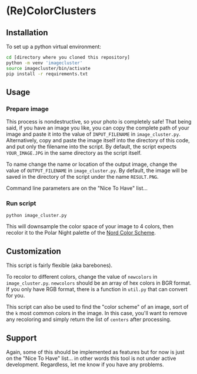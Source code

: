 # (Re)ColorClusters

## Installation

To set up a python virtual environment:

```bash
cd [directory where you cloned this repository]
python -m venv 'imagecluster'
source imagecluster/bin/activate
pip install -r requirements.txt
```

## Usage

### Prepare image

This process is nondestructive, so your photo is completely safe! That being said, if you have an image you like, you can copy the complete path of your image and paste it into the value of `INPUT_FILENAME` in `image_cluster.py`. Alternatively, copy and paste the image itself into the directory of this code, and put only the filename into the script. By default, the script expects `YOUR_IMAGE.JPG` in the same directory as the script itself.

To name change the name or location of the output image, change the value of `OUTPUT_FILENAME` in `image_cluster.py`. By default, the image will be saved in the directory of the script under the name `RESULT.PNG`.

Command line parameters are on the "Nice To Have" list...

### Run script

`python image_cluster.py`

This will downsample the color space of your image to 4 colors, then recolor it to the Polar Night palette of the [Nord Color Scheme](https://www.nordtheme.com/).

## Customization

This script is fairly flexible (aka barebones).

To recolor to different colors, change the value of `newcolors` in `image_cluster.py`. `newcolors` should be an array of hex colors in BGR format. If you only have RGB format, there is a function in `util.py` that can convert for you.

This script can also be used to find the "color scheme" of an image, sort of the `k` most common colors in the image. In this case, you'll want to remove any recoloring and simply return the list of `centers` after processing.

## Support

Again, some of this should be implemented as features but for now is just on the "Nice To Have" list... in other words this tool is not under active development. Regardless, let me know if you have any problems.
